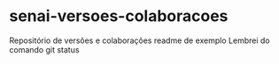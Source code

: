 # senai-versoes-colaboracoes
Repositório de versões e colaborações 
readme de exemplo
Lembrei do comando git status